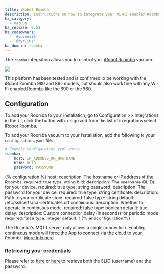 ```yaml
---
title: iRobot Roomba
description: Instructions on how to integrate your Wi-Fi enabled Roomba within Home Assistant.
ha_category:
  - Vacuum
ha_release: 0.51
ha_codeowners:
  - '@pschmitt'
  - '@cyr-ius'
ha_domain: roomba
---
```


The `roomba` integration allows you to control your [iRobot Roomba](https://www.irobot.com/For-the-Home/Vacuuming/Roomba.aspx) vacuum.

<p class='img'>
<img src='/images/screenshots/more-info-dialog-roomba.png' />
</p>

<div class='note'>
This platform has been tested and is confirmed to be working with the iRobot Roomba 980 and 890 models, but should also work fine with any Wi-Fi enabled Roomba like the 690 or the 960.
</div>

## Configuration

To add your Roomba to your installation, go to Configuration >> Integrations in the UI, click the button with + sign and from the list of integrations select iRobot Roomba.

To add your Roomba vacuum to your installation, add the following to your `configuration.yaml` file:

```yaml
# Example configuration.yaml entry
roomba:
    host: IP_ADDRESS_OR_HOSTNAME
    blid: BLID
    password: PASSWORD
```

{% configuration %}
host:
  description: The hostname or IP address of the Roomba.
  required: true
  type: string
blid:
  description: The username (BLID) for your device.
  required: true
  type: string
password:
  description: The password for your device.
  required: true
  type: string
certificate:
  description: Path to your certificate store.
  required: false
  type: string
  default: /etc/ssl/certs/ca-certificates.crt
continuous:
  description: Whether to operate in continuous mode.
  required: false
  type: boolean
  default: true
delay:
  description: Custom connection delay (in seconds) for periodic mode
  required: false
  type: integer
  default: 1
{% endconfiguration %}

<div class='note'>

The Roomba's MQTT server only allows a single connection. Enabling continuous mode will force the App to connect via the cloud to your Roomba. [More info here](https://github.com/NickWaterton/Roomba980-Python#firmware-2xx-notes)

</div>

### Retrieving your credentials

Please refer to [here](https://github.com/NickWaterton/Roomba980-Python#how-to-get-your-usernameblid-and-password) or [here](https://github.com/koalazak/dorita980#how-to-get-your-usernameblid-and-password) to retrieve both the BLID (username) and the password.
